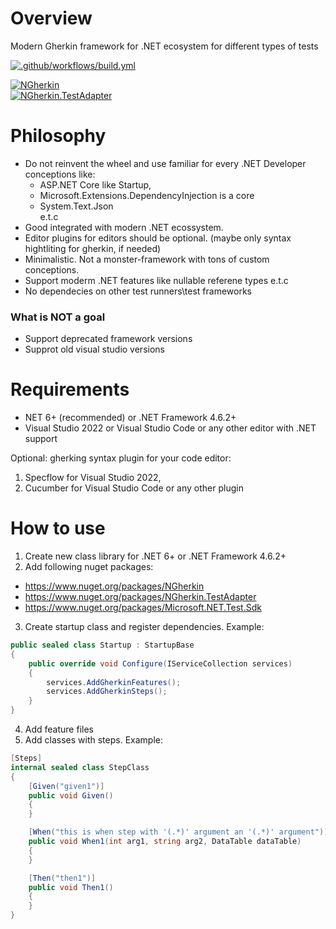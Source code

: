 # Overview

Modern Gherkin framework for .NET ecosystem for different types of tests

[![.github/workflows/build.yml](https://github.com/Romfos/NGherkin/actions/workflows/build.yml/badge.svg)](https://github.com/Romfos/NGherkin/actions/workflows/build.yml)

[![NGherkin](https://img.shields.io/nuget/v/NGherkin?label=NGherkin)](https://www.nuget.org/packages/NGherkin)\
[![NGherkin.TestAdapter](https://img.shields.io/nuget/v/NGherkin.TestAdapter?label=NGherkin.TestAdapter)](https://www.nuget.org/packages/NGherkin.TestAdapter)

# Philosophy
- Do not reinvent the wheel and use familiar for every .NET Developer conceptions like:
  - ASP.NET Core like Startup,
  - Microsoft.Extensions.DependencyInjection is a core
  - System.Text.Json\
  e.t.c
- Good integrated with modern .NET ecossystem.
- Editor plugins for editors should be optional. (maybe only syntax hightliting for gherkin, if needed)
- Minimalistic. Not a monster-framework with tons of custom conceptions.
- Support moderm .NET features like nullable referene types e.t.c
- No dependecies on other test runners\test frameworks

### What is NOT a goal
- Support deprecated framework versions
- Supprot old visual studio versions

# Requirements
- NET 6+ (recommended) or .NET Framework 4.6.2+
- Visual Studio 2022 or Visual Studio Code or any other editor with .NET support

Optional: gherking syntax plugin for your code editor:
1) Specflow for Visual Studio 2022,
2) Cucumber for Visual Studio Code or any other plugin

# How to use
1) Create new class library for .NET 6+ or .NET Framework 4.6.2+
2) Add following nuget packages:
- https://www.nuget.org/packages/NGherkin
- https://www.nuget.org/packages/NGherkin.TestAdapter
- https://www.nuget.org/packages/Microsoft.NET.Test.Sdk
3) Create startup class and register dependencies. Example:
  
```csharp
public sealed class Startup : StartupBase
{
    public override void Configure(IServiceCollection services)
    {
        services.AddGherkinFeatures();
        services.AddGherkinSteps();
    }
}

```

4) Add feature files
5) Add classes with steps. Example:

```csharp
[Steps]
internal sealed class StepClass
{
    [Given("given1")]
    public void Given()
    {
    }

    [When("this is when step with '(.*)' argument an '(.*)' argument")]
    public void When1(int arg1, string arg2, DataTable dataTable)
    {
    }

    [Then("then1")]
    public void Then1()
    {
    }
}
```
